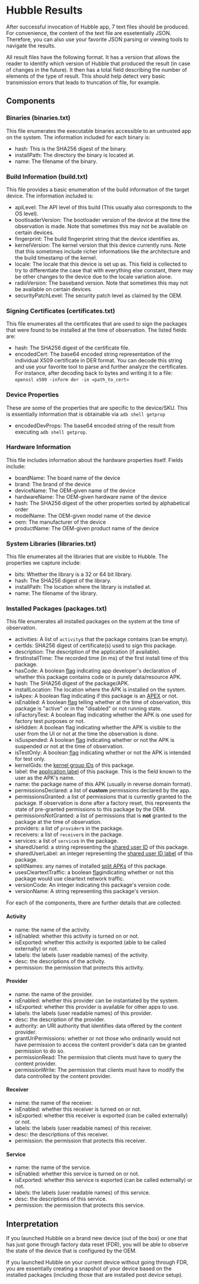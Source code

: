# Hubble Results
After successful invocation of Hubble app, 7 text files should be produced. For
convenience, the content of the text file are essetentially JSON. Therefore, you
can also use your favorite JSON parsing or viewing tools to navigate the results.

All result files have the following format. It has a version that allows the
reader to identify which version of Hubble that produced the result (in case of
changes in the future). It then has a total field describing the number of
elements of the type of result. This should help detect very basic transmission
errors that leads to truncation of file, for example.

## Components
### Binaries (binaries.txt)
This file enumerates the executable binaries accessible to an untrusted app on
the system. The information included for each binary is:

- hash: This is the SHA256 digest of the binary.
- installPath: The directory the binary is located at.
- name: The filename of the binary.

### Build Information (build.txt)
This file provides a basic enumeration of the build information of the target
device. The information included is:

- apiLevel: The API level of this build (This usually also corresponds to the
OS level).
- bootloaderVersion: The bootloader version of the device at the time the
observation is made. Note that sometimes this may not be available on certain
devices.
- fingerprint: The build fingerprint string that the device identifies as.
- kernelVersion: The kernel version that this device currently runs. Note that
this sometimes include richer informations like the architecture and the build
timestamp of the kernel.
- locale: The locale that this device is set up as. This field is collected to
try to differentiate the case that with everything else constant, there may be
other changes to the device due to the locale variation alone.
- radioVersion: The baseband version. Note that sometimes this may not be
available on certain devices.
- securityPatchLevel: The security patch level as claimed by the OEM.

### Signing Certificates (certificates.txt)
This file enumerates all the certificates that are used to sign the packages
that were found to be installed at the time of observation. The listed fields
are:

- hash: The SHA256 digest of the certificate file.
- encodedCert: The base64 encoded string representation of the individual X509
certificate in DER format. You can decode this string and use your favorite tool
to parse and further analyze the certificates. For instance, after decoding back
to bytes and writing it to a file:<br/>
`openssl x509 -inform der -in <path_to_cert>`

### Device Properties
These are some of the properties that are specific to the device/SKU. This is
essentially information that is obtainable via `adb shell getprop`

- encodedDevProps: The base64 encoded string of the result from executing `adb
shell getprop`.

### Hardware Information
This file includes information about the hardware properties itself. Fields
include:

- boardName: The board name of the device
- brand: The brand of the device
- deviceName: The OEM-given name of the device
- hardwareName: The OEM-given hardware name of the device
- hash: The SHA256 digest of the other properties sorted by alphabetical order
- modelName: The OEM-given model name of the device
- oem: The manufacturer of the device
- productName: The OEM-given product name of the device

### System Libraries (libraries.txt)
This file enumerates all the libraries that are visible to Hubble. The properties
we capture include:

- bits: Whether the library is a 32 or 64 bit library.
- hash: The SHA256 digest of the library.
- installPath: The location where the library is installed at.
- name: The filename of the library.

### Installed Packages (packages.txt)
This file enumerates all installed packages on the system at the time of
observation.

- activities: A list of `activity`s that the package contains (can be empty).
- certIds: SHA256 digest of certificate(s) used to sign this package.
- description: The description of the application (if available).
- firstInstallTime: The recorded time (in ms) of the first install time of this
package.
- hasCode: A boolean [flag](https://developer.android.com/reference/android/content/pm/ApplicationInfo.html#FLAG_HAS_CODE)
indicating app developer's declaration of whether this package contains code or
is purely data/resource APK.
- hash: The SHA256 digest of the package/APK.
- installLocation: The location where the APK is installed on the system.
- isApex: A boolean flag indicating if this package is an [APEX](https://source.android.com/devices/tech/ota/apex) or not.
- isEnabled: A boolean [flag](https://developer.android.com/reference/android/content/pm/ApplicationInfo.html#enabled)
telling whether at the time of observation, this package is "active" or in the
"disabled" or not running state.
- isFactoryTest: A boolean flag indicating whether the APK is one used for
factory test purposes or not.
- isHidden: A boolean flag indicating whether the APK is visible to the user
from the UI or not at the time the observation is done.
- isSuspended: A boolean [flag](https://developer.android.com/reference/android/content/pm/ApplicationInfo.html#FLAG_SUSPENDED) indicating whether or not the APK is suspended or not at the time of observation.
- isTestOnly: A boolean [flag](https://developer.android.com/reference/android/content/pm/ApplicationInfo.html#FLAG_TEST_ONLY) indicating whether or not the APK is intended for
test only.
- kernelGids: the [kernel group IDs](https://developer.android.com/reference/android/content/pm/PackageInfo.html#gids)
of this package.
- label: the [application label](https://developer.android.com/reference/android/content/pm/PackageManager#getApplicationLabel(android.content.pm.ApplicationInfo)) of this package. This is the field known to
the user as the APK's name.
- name: the package name of this APK (usually in reverse domain format).
- permissionsDeclared: a list of **custom** permissions declared by the app.
- permissionsGranted: a list of permissions that is currently granted to the
package. If observation is done after a factory reset, this represents the state
of pre-granted permissions to this package by the OEM.
- permissionsNotGranted: a list of permissions that is **not** granted to the
package at the time of observation.
- providers: a list of `provider`s in the package.
- receivers: a list of `receiver`s in the package.
- services: a list of `service`s in the package.
- sharedUserId: a string representing the [shared user ID](https://developer.android.com/reference/android/content/pm/PackageInfo.html#sharedUserId) of this package.
- sharedUserLabel: an integer representing the [shared user ID label](https://developer.android.com/reference/android/content/pm/PackageInfo.html#sharedUserLabel) of this
package.
- splitNames: any names of installed [split APKs](https://developer.android.com/reference/android/content/pm/PackageInfo#splitNames)
of this package.
- usesCleartextTraffic: a boolean [flag](https://developer.android.com/reference/android/content/pm/ApplicationInfo.html#FLAG_USES_CLEARTEXT_TRAFFIC)indicating whether or not this
package would use cleartext network traffic.
- versionCode: An integer indicating this package's version code.
- versionName: A string representing this package's version.

For each of the components, there are further details that are collected:
#### Activity
- name: the name of the activity.
- isEnabled: whether this activity is turned on or not.
- isExported: whether this activity is exported (able to be called externally)
or not.
- labels: the labels (user readable names) of the activity.
- desc: the descriptions of the activity.
- permission: the permission that protects this activity.

#### Provider
- name: the name of the provider.
- isEnabled: whether this provider can be instantiated by the system.
- isExported: whether this provider is available for other apps to use.
- labels: the labels (user readable names) of this provider.
- desc: the description of the provider.
- authority: an URI authority that identifies data offered by the content
provider.
- grantUriPermissions: whether or not those who ordinarily would not have
permission to access the content provider's data can be granted permission to do
so.
- permissionRead: The permission that clients must have to query the content
provider.
- permissionWrite: The permission that clients must have to modify the data
controlled by the content provider.

#### Receiver
- name: the name of the receiver.
- isEnabled: whether this receiver is turned on or not.
- isExported: whether this receiver is exported (can be called externally) or
not.
- labels: the labels (user readable names) of this receiver.
- desc: the descriptions of this receiver.
- permission: the permission that protects this receiver.

#### Service
- name: the name of the service.
- isEnabled: whether this service is turned on or not.
- isExported: whether this service is exported (can be called externally) or
not.
- labels: the labels (user readable names) of this service.
- desc: the descriptions of this service.
- permission: the permission that protects this service.

## Interpretation
If you launched Hubble on a brand new device (out of the box) or one that has
just gone through factory data reset (FDR), you will be able to observe the
state of the device that is configured by the OEM.

If you launched Hubble on your current device without going through FDR, you
are essentially creating a snapshot of your device based on the installed
packages (including those that are installed post device setup).